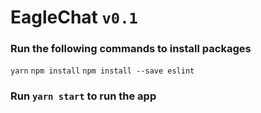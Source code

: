 # EagleChat  `v0.1`

### Run the following commands to install packages
`yarn` 
`npm install`
`npm install --save eslint`

### Run `yarn start` to run the app
